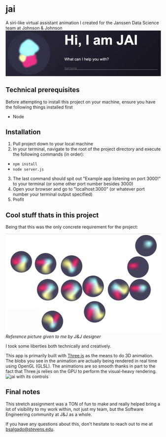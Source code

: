 # jai
A siri-like virtual assistant animation I created for the Janssen Data Science team at Johnson &amp; Johnson
![jai](./jai.gif "jai")

## Technical prerequisites
Before attempting to install this project on your machine, ensure you have the following things installed first
- Node

## Installation
1. Pull project down to your local machine
2. In your terminal, navigate to the root of the project directory and execute the following commands (in order):
- `npm install`
- `node server.js`
3. The last command should spit out "Example app listening on port 3000!" to your terminal (or some other port number besides 3000)
4. Open your browser and go to "localhost:3000" (or whatever port number your terminal output specified)
5. Profit

## Cool stuff thats in this project
Being that this was the only concrete requirement for the project:

![Reference picture given to me by J&amp;J designer](./JAI-req.png "Reference picture given to me by J&amp;J designer")
*Reference picture given to me by J&amp;J designer*

I took some liberties both technically and creatively.

This app is primarily built with [Three.js](https://threejs.org/) as the means to do 3D animation.
The blobs you see in the animation are actually being rendered in real time using OpenGL (GLSL).
The animations are so smooth thanks in part to the fact that Three.js relies on the GPU to perform the visual-heavy rendering.
![jai with its controls](./jai-demo.gif "jai-controls")

## Final notes
This stretch assignment was a TON of fun to make and really helped bring a lot of visibility to my work within, not just my team,
but the Software Engineering community at J&amp;J as a whole.

If you have any questions about this, don't hesitate to reach out to me at bsalgado@stevens.edu.
